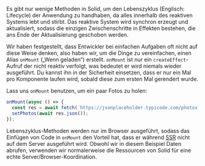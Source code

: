 Es gibt nur wenige Methoden in Solid, um den Lebenszyklus (Englisch: Lifecycle) der Anwendung zu handhaben, da alles innerhalb des reaktiven Systems lebt und stirbt. Das reaktive System wird synchron erzeugt und aktualisiert, sodass die einzigen Zwischenschritte in Effekten bestehen, die ans Ende der Aktualisierung geschoben werden.

Wir haben festgestellt, dass Entwickler bei einfachen Aufgaben oft nicht auf diese Weise denken, also haben wir, um die Dinge zu vereinfachen, einen Alias `onMount` („Wenn geladen“) erstellt. `onMount` ist nur ein `createEffect`-Aufruf der nicht reaktiv verfolgt, was bedeutet er wird niemals wieder ausgeführt. Du kannst ihn in der Sicherheit einsetzen, dass er nur ein Mal pro Komponente laufen wird, sobald diese zum ersten Mal gerendert wurde.

Lass uns `onMount` benutzen, um ein paar Fotos zu holen:
```js
onMount(async () => {
  const res = await fetch(`https://jsonplaceholder.typicode.com/photos?_limit=20`);
  setPhotos(await res.json());
});
```

Lebenszyklus-Methoden werden nur im Browser ausgeführt, sodass das Einfügen von Code in `onMount` den Vorteil hat, dass er während [SSR](https://www.debugbear.com/blog/server-side-rendering) nicht auf dem Server ausgeführt wird. Obwohl wir in diesem Beispiel Daten abrufen, verwenden wir normalerweise die Ressourcen von Solid für eine echte Server/Browser-Koordination.

